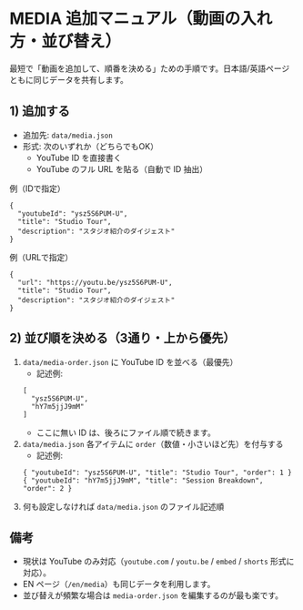 # MEDIA 追加マニュアル（動画の入れ方・並び替え）

最短で「動画を追加して、順番を決める」ための手順です。日本語/英語ページともに同じデータを共有します。

## 1) 追加する
- 追加先: `data/media.json`
- 形式: 次のいずれか（どちらでもOK）
  - YouTube ID を直接書く
  - YouTube のフル URL を貼る（自動で ID 抽出）

例（IDで指定）
```
{
  "youtubeId": "ysz5S6PUM-U",
  "title": "Studio Tour",
  "description": "スタジオ紹介のダイジェスト"
}
```

例（URLで指定）
```
{
  "url": "https://youtu.be/ysz5S6PUM-U",
  "title": "Studio Tour",
  "description": "スタジオ紹介のダイジェスト"
}
```

## 2) 並び順を決める（3通り・上から優先）
1. `data/media-order.json` に YouTube ID を並べる（最優先）
   - 記述例:
   ```
   [
     "ysz5S6PUM-U",
     "hY7m5jjJ9mM"
   ]
   ```
   - ここに無い ID は、後ろにファイル順で続きます。
2. `data/media.json` 各アイテムに `order`（数値・小さいほど先）を付与する
   - 記述例:
   ```
   { "youtubeId": "ysz5S6PUM-U", "title": "Studio Tour", "order": 1 }
   { "youtubeId": "hY7m5jjJ9mM", "title": "Session Breakdown", "order": 2 }
   ```
3. 何も設定しなければ `data/media.json` のファイル記述順

## 備考
- 現状は YouTube のみ対応（`youtube.com` / `youtu.be` / `embed` / `shorts` 形式に対応）。
- EN ページ（`/en/media`）も同じデータを利用します。
- 並び替えが頻繁な場合は `media-order.json` を編集するのが最も楽です。

